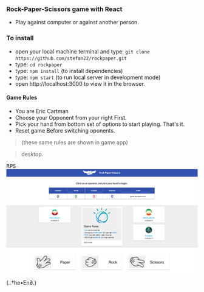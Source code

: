 ### Rock-Paper-Scissors game with React
- Play against computer or against another person.

### To install
- open your local machine terminal and type:
  `git clone https://github.com/stefan22/rockpaper.git`
- type: `cd rockpaper`
- type: `npm install` (to install dependencies)
- type: `npm start` (to run local server in development mode)
- open http://localhost:3000 to view it in the browser.

#### Game Rules
- You are Eric Cartman
- Choose your Opponent from your right First.
- Pick your hand from bottom set of options to start playing. That's it.
- Reset game Before switching oponents.

> (these same rules are shown in game app)

> desktop.


<kbd>RPS</kbd><br/>
![](src/images/rps.png)<br/>

(..†he•En∂.)
